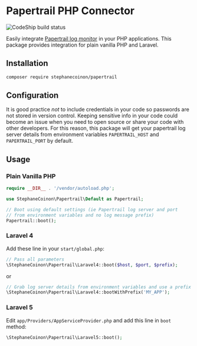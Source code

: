 # Papertrail PHP Connector

![CodeShip build status](https://codeship.com/projects/31e0e160-6306-0133-32b6-62dbb5275a9f/status?branch=master)

Easily integrate [Papertrail log monitor](https://papertrailapp.com) in your PHP applications. This package provides integration for plain vanilla PHP and Laravel.

## Installation

```bash
composer require stephanecoinon/papertrail
```

## Configuration

It is good practice *not* to include credentials in your code so passwords are not stored in version control. Keeping sensitive info in your code could become an issue when you need to open source or share your code with other developers. For this reason, this package will get your papertrail log server details from environment variables `PAPERTRAIL_HOST` and `PAPERTRAIL_PORT` by default.

## Usage

### Plain Vanilla PHP

```php
require __DIR__ . '/vendor/autoload.php';

use StephaneCoinon\Papertrail\Default as Papertrail;

// Boot using default settings (ie Papertrail log server and port
// from environment variables and no log message prefix)
Papertrail::boot();
```

### Laravel 4
Add these line in your `start/global.php`:

```php
// Pass all parameters
\StephaneCoinon\Papertrail\Laravel4::boot($host, $port, $prefix);
```

or

```php
// Grab log server details from environment variables and use a prefix
\StephaneCoinon\Papertrail\Laravel4::bootWithPrefix('MY_APP');
```


### Laravel 5
Edit `app/Providers/AppServiceProvider.php` and add this line in `boot` method:
```php
\StephaneCoinon\Papertrail\Laravel5::boot();
```
